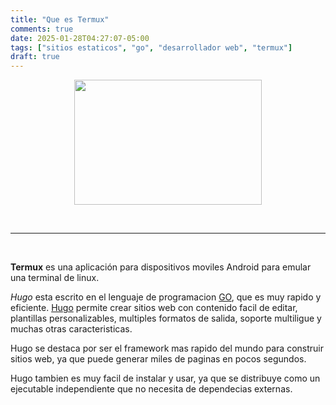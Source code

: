 ```yaml
---
title: "Que es Termux"
comments: true
date: 2025-01-28T04:27:07-05:00
tags: ["sitios estaticos", "go", "desarrollador web", "termux"]
draft: true
---
```


<p align="center">
<img src="../../static/img/" width="300" height="200"/>
</p>

<br>

---

<br>

**Termux** es una aplicación para dispositivos moviles Android para emular una terminal de linux.

_Hugo_ esta escrito en el lenguaje de programacion [GO], que es muy rapido y eficiente. [Hugo] permite crear sitios web con contenido facil de editar, plantillas personalizables, multiples formatos de salida, soporte multiligue y muchas otras caracteristicas.

Hugo se destaca por ser el framework mas rapido del mundo para construir sitios web, ya que puede generar miles de paginas en pocos segundos.

Hugo tambien es muy facil de instalar y usar, ya que se distribuye como un ejecutable independiente que no necesita de dependecias externas.

[GO]: https://go.dev/
[Hugo]: https://gohugo.io/
